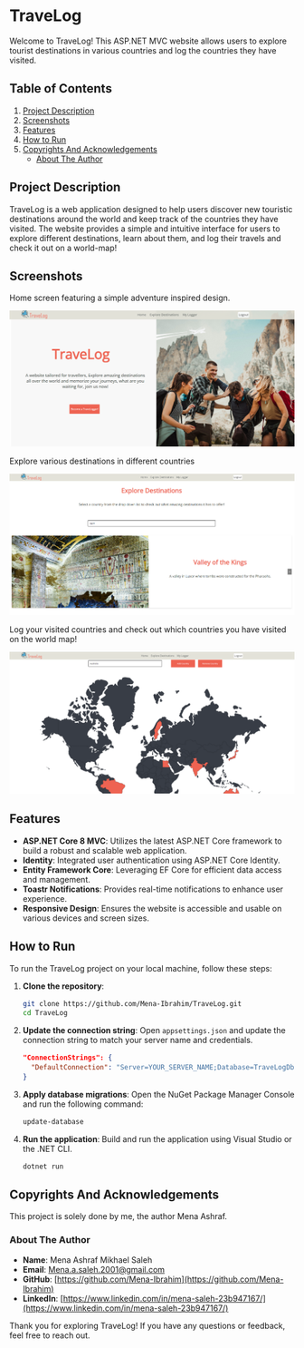 # TraveLog

Welcome to TraveLog! This ASP.NET MVC website allows users to explore tourist destinations in various countries and log the countries they have visited.

## Table of Contents

1. [Project Description](#project-description)
2. [Screenshots](#screenshots)
3. [Features](#features)
4. [How to Run](#how-to-run)
5. [Copyrights And Acknowledgements](#copyrights-and-acknowledgements)
   - [About The Author](#about-the-author)

## Project Description

TraveLog is a web application designed to help users discover new touristic destinations around the world and keep track of the countries they have visited. The website provides a simple and intuitive interface for users to explore different destinations, learn about them, and log their travels and check it out on a world-map!

## Screenshots

Home screen featuring a simple adventure inspired design.

![Home Page](Screenshots/1.png)

Explore various destinations in different countries

![Explore Page](Screenshots/2.png)

Log your visited countries and check out which countries you have visited on the world map!

![Logger Page](Screenshots/3.png)

## Features

- **ASP.NET Core 8 MVC**: Utilizes the latest ASP.NET Core framework to build a robust and scalable web application.
- **Identity**: Integrated user authentication using ASP.NET Core Identity.
- **Entity Framework Core**: Leveraging EF Core for efficient data access and management.
- **Toastr Notifications**: Provides real-time notifications to enhance user experience.
- **Responsive Design**: Ensures the website is accessible and usable on various devices and screen sizes.

## How to Run

To run the TraveLog project on your local machine, follow these steps:

1. **Clone the repository**:

   ```sh
   git clone https://github.com/Mena-Ibrahim/TraveLog.git
   cd TraveLog
   ```

2. **Update the connection string**:
   Open `appsettings.json` and update the connection string to match your server name and credentials.

   ```json
   "ConnectionStrings": {
     "DefaultConnection": "Server=YOUR_SERVER_NAME;Database=TraveLogDb;User Id=YOUR_USERNAME;Password=YOUR_PASSWORD;"
   }
   ```

3. **Apply database migrations**:
   Open the NuGet Package Manager Console and run the following command:

   ```sh
   update-database
   ```

4. **Run the application**:
   Build and run the application using Visual Studio or the .NET CLI.

   ```sh
   dotnet run
   ```

## Copyrights And Acknowledgements

This project is solely done by me, the author Mena Ashraf.

### About The Author

- **Name**: Mena Ashraf Mikhael Saleh
- **Email**: [Mena.a.saleh.2001@gmail.com](mailto:Mena.a.saleh.2001@gmail.com)
- **GitHub**: [https://github.com/Mena-Ibrahim](https://github.com/Mena-Ibrahim)
- **LinkedIn**: [https://www.linkedin.com/in/mena-saleh-23b947167/](https://www.linkedin.com/in/mena-saleh-23b947167/)

Thank you for exploring TraveLog! If you have any questions or feedback, feel free to reach out.
